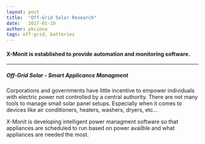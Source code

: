 ```yaml
---
layout: post
title:  "Off-Grid Solar Research"
date:   2017-01-10
author: pkcinna
tags: off-grid, batteries
---
```

#### X-Monit is established to provide automation and monitoring software.

- - -

##### Off-Grid Solar - Smart Applicance Managment
Corporations and governments have little incentive to empower individuals with electric power not controlled by a central authority.  There are not many tools to manage small solar panel setups.  Especially when it comes to devices like air conditioners, heaters, washers, dryers, etc...  

X-Monit is developing intelligent power managment software so that appliances are scheduled to run based on power availble and what appliances are needed the most.  


